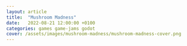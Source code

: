 ```yaml
---
layout: article
title:  "Mushroom Madness"
date:   2022-08-21 12:00:00 +0100
categories: games game-jams godot
cover: /assets/images/mushroom-madness/mushroom-madness-cover.png
---
```


